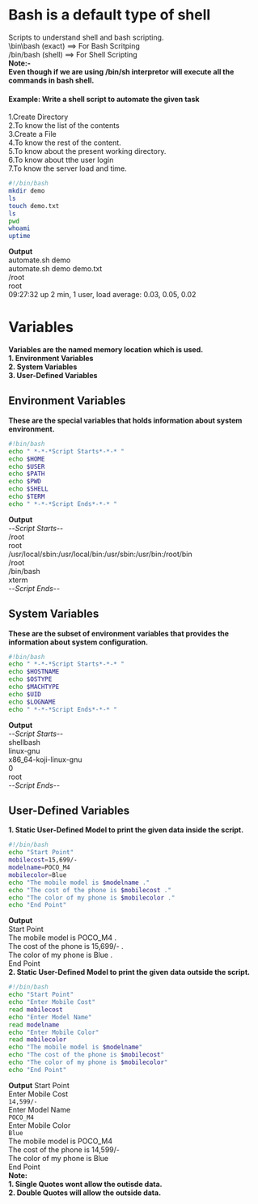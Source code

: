 # Bash is a default type of shell
Scripts to understand shell and bash scripting.<br>
\bin\bash (exact) ==> For Bash Scritping<br>
/bin/bash (shell) ==> For Shell Scripting<br>
**Note:-** <br>
**Even though if we are using /bin/sh interpretor will execute all the commands in bash shell.**
#### Example: Write a shell script to automate the given task
1.Create Directory<br>
2.To know the list of the contents<br>
3.Create a File<br>
4.To know the rest of the content.<br>
5.To know about the present working directory.<br>
6.To know about tthe user login<br>
7.To know the server load and time.
```sh
#!/bin/bash
mkdir demo
ls
touch demo.txt
ls
pwd
whoami
uptime
```
**Output**<br>
automate.sh  demo<br>
automate.sh  demo  demo.txt<br>
/root<br>
root<br>
09:27:32 up 2 min,  1 user,  load average: 0.03, 0.05, 0.02

# Variables
  **Variables are the named memory location which is used.** <br>
  **1. Environment Variables**<br>
  **2. System Variables**<br>
  **3. User-Defined Variables**<br>

## Environment Variables
  **These are the special variables that holds information about system environment.** <br>
```sh
#!bin/bash
echo " *-*-*Script Starts*-*-* "
echo $HOME
echo $USER
echo $PATH
echo $PWD
echo $SHELL
echo $TERM
echo " *-*-*Script Ends*-*-* "
```
**Output**<br>
 *-*-*Script Starts*-*-*<br>
/root<br>
root<br>
/usr/local/sbin:/usr/local/bin:/usr/sbin:/usr/bin:/root/bin<br>
/root<br>
/bin/bash<br>
xterm<br>
 *-*-*Script Ends*-*-*
## System Variables
**These are the subset of environment variables that provides the information about system configuration.** <br>
```sh
#!bin/bash
echo " *-*-*Script Starts*-*-* "
echo $HOSTNAME
echo $OSTYPE
echo $MACHTYPE
echo $UID
echo $LOGNAME
echo " *-*-*Script Ends*-*-* "
```
**Output**<br>
 *-*-*Script Starts*-*-*<br>
shellbash<br>
linux-gnu<br>
x86_64-koji-linux-gnu<br>
0<br>
root<br>
 *-*-*Script Ends*-*-*
## User-Defined Variables
**1. Static User-Defined Model to print the given data inside the script.**
```sh
#!/bin/bash
echo "Start Point"
mobilecost=15,699/-
modelname=POCO_M4
mobilecolor=Blue
echo "The mobile model is $modelname ."
echo "The cost of the phone is $mobilecost ."
echo "The color of my phone is $mobilecolor ."
echo "End Point"
```
**Output**<br>
Start Point<br>
The mobile model is POCO_M4 .<br>
The cost of the phone is 15,699/- .<br>
The color of my phone is Blue .<br>
End Point<br>
**2. Static User-Defined Model to print the given data outside the script.**
```sh
#!/bin/bash
echo "Start Point"
echo "Enter Mobile Cost"
read mobilecost
echo "Enter Model Name"
read modelname
echo "Enter Mobile Color"
read mobilecolor
echo "The mobile model is $modelname"
echo "The cost of the phone is $mobilecost"
echo "The color of my phone is $mobilecolor"
echo "End Point"
```
**Output**
Start Point<br>
Enter Mobile Cost<br>
```14,599/-```<br>
Enter Model Name<br>
```POCO_M4```<br>
Enter Mobile Color<br>
```Blue```<br>
The mobile model is POCO_M4<br>
The cost of the phone is 14,599/-<br>
The color of my phone is Blue<br>
End Point<br>
**Note:** <br>
**1. Single Quotes wont allow the outisde data.**<br>
**2. Double Quotes will allow the outside data.**


